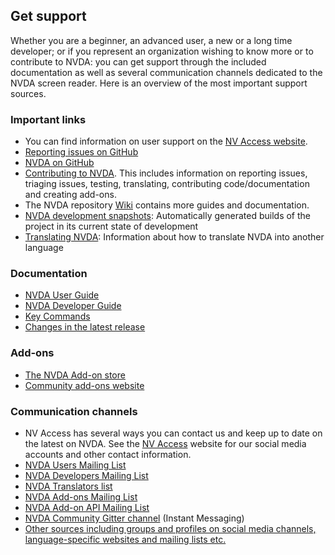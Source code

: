 ## Get support
Whether you are a beginner, an advanced user, a new or a long time developer; or if you represent an organization wishing to know more or to contribute to NVDA: you can get support through the included documentation as well as several communication channels dedicated to the NVDA screen reader. Here is an overview of the most important support sources.

### Important links
* You can find information on user support on the [NV Access website](https://www.nvaccess.org/get-help/).
* [Reporting issues on GitHub](../issues/readme.md)
* [NVDA on GitHub](https://github.com/nvaccess/nvda)
* [Contributing to NVDA](../../.github/CONTRIBUTING.md).
This includes information on reporting issues, triaging issues, testing, translating, contributing code/documentation and creating add-ons.
* The NVDA repository [Wiki](https://github.com/nvaccess/nvda/wiki) contains more guides and documentation.
* [NVDA development snapshots](https://www.nvaccess.org/files/nvda/snapshots/): Automatically generated builds of the project in its current state of development
* [Translating NVDA](https://github.com/nvaccess/nvda/wiki/Translating): Information about how to translate NVDA into another language

### Documentation
* [NVDA User Guide](https://www.nvaccess.org/files/nvda/documentation/userGuide.html)
* [NVDA Developer Guide](https://www.nvaccess.org/files/nvda/documentation/developerGuide.html)
* [Key Commands](https://www.nvaccess.org/files/nvda/documentation/keyCommands.html)
* [Changes in the latest release](https://www.nvaccess.org/files/nvda/documentation/changes.html)

### Add-ons
* [The NVDA Add-on store](https://www.nvaccess.org/files/nvda/documentation/userGuide.html#AddonsManager)
* [Community add-ons website](https://addons.nvda-project.org/)

### Communication channels
* NV Access has several ways you can contact us and keep up to date on the latest on NVDA.
See the [NV Access](https://www.nvaccess.org/contact-us/) website for our social media accounts and other contact information.
* [NVDA Users Mailing List](https://nvda.groups.io/g/nvda)
* [NVDA Developers Mailing List](https://groups.io/g/nvda-devel)
* [NVDA Translators list](https://groups.io/g/nvda-translations)
* [NVDA Add-ons Mailing List](https://groups.io/g/nvda-addons)
* [NVDA Add-on API Mailing List](https://groups.google.com/a/nvaccess.org/g/nvda-api)
* [NVDA Community Gitter channel](https://gitter.im/nvaccess/NVDA) (Instant Messaging)
* [Other sources including groups and profiles on social media channels, language-specific websites and mailing lists etc.](https://github.com/nvaccess/nvda/wiki/Connect)
